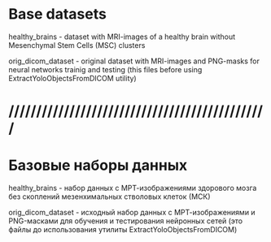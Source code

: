 # Base datasets
healthy_brains - dataset with MRI-images of a healthy brain without Mesenchymal Stem Cells (MSC) clusters

orig_dicom_dataset - original dataset with MRI-images and PNG-masks for neural networks trainig and testing (this files before using ExtractYoloObjectsFromDICOM utility)

# ///////////////////////////////////////////////

# Базовые наборы данных
healthy_brains - набор данных с МРТ-изображениями здорового мозга без скоплений мезенхимальных стволовых клеток (МСК)

orig_dicom_dataset - исходный набор данных с МРТ-изображениями и PNG-масками для обучения и тестирования нейронных сетей (это файлы до использования утилиты ExtractYoloObjectsFromDICOM)
